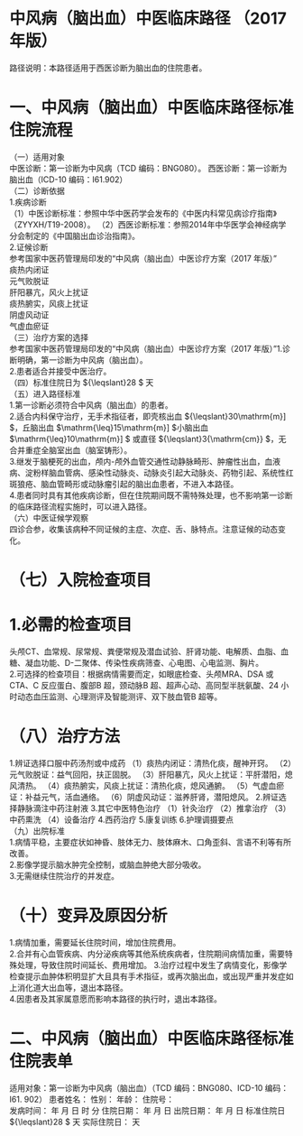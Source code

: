 # 中风病（脑出血）中医临床路径 （2017 年版）  
路径说明：本路径适用于西医诊断为脑出血的住院患者。  
# 一、中风病（脑出血）中医临床路径标准住院流程  
（一）适用对象  
中医诊断：第一诊断为中风病（TCD 编码：BNG080）。 西医诊断：第一诊断为脑出血（ICD-10 编码：I61.902）  
（二）诊断依据  
1.疾病诊断  
（1）中医诊断标准：参照中华中医药学会发布的《中医内科常见病诊疗指南》（ZYYXH/T19-2008）。 （2）西医诊断标准：参照2014年中华医学会神经病学分会制定的《中国脑出血诊治指南》。  
2.证候诊断  
参考国家中医药管理局印发的“中风病（脑出血）中医诊疗方案（2017 年版）”  
痰热内闭证  
元气败脱证  
肝阳暴亢，风火上扰证  
痰热腑实，风痰上扰证  
阴虚风动证  
气虚血瘀证  
（三）治疗方案的选择  
参考国家中医药管理局印发的“中风病（脑出血）中医诊疗方案（2017 年版）”1.诊断明确，第一诊断为中风病（脑出血）。  
2.患者适合并接受中医治疗。  
（四）标准住院日为 ${\leqslant}28 $ 天  
（五）进入路径标准  
1.第一诊断必须符合中风病（脑出血）的患者。  
2.适合内科保守治疗，无手术指征者，即壳核出血 ${\leqslant}30\mathrm{m}] $，丘脑出血 $\mathrm{\leq}15\mathrm{m}] $小脑出血 $\mathrm{\leq}10\mathrm{m}] $ 或直径 ${\leqslant}3{\mathrm{cm}} $，无合并重症全脑室出血（脑室铸形）。  
3.继发于脑梗死的出血，颅内-颅外血管交通性动静脉畸形、肿瘤性出血，血液病、淀粉样脑血管病、感染性动脉炎、动脉炎引起大动脉炎、药物引起、系统性红斑狼疮、脑血管畸形或动脉瘤引起的脑出血患者，不进入本路径。  
4.患者同时具有其他疾病诊断，但在住院期间既不需特殊处理，也不影响第一诊断的临床路径流程实施时，可以进入路径。  
（六）中医证候学观察  
四诊合参，收集该病种不同证候的主症、次症、舌、脉特点。注意证候的动态变化。  
# （七）入院检查项目  
# 1.必需的检查项目  
头颅CT、血常规、尿常规、粪便常规及潜血试验、肝肾功能、电解质、血脂、血糖、凝血功能、D-二聚体、传染性疾病筛查、心电图、心电监测、胸片。  
2.可选择的检查项目：根据病情需要而定，如眼底检查、头颅MRA、DSA 或CTA、C 反应蛋白、腹部B 超，颈动脉B 超、超声心动、高同型半胱氨酸、24 小时动态血压监测、心理测评及智能测评、双下肢血管B 超等。  
# （八）治疗方法  
1.辨证选择口服中药汤剂或中成药  （1）痰热内闭证：清热化痰，醒神开窍。 （2）元气败脱证：益气回阳，扶正固脱。  （3）肝阳暴亢，风火上扰证：平肝潜阳，熄风清热。 （4）痰热腑实，风痰上扰证：清热化痰，熄风通腑。 （5）气虚血瘀证：补益元气，活血通络。  （6）阴虚风动证：滋养肝肾，潜阳熄风。 2.辨证选择静脉滴注中药注射液  3.其它中医特色治疗 （1）针灸治疗 （2）推拿治疗 （3）中药熏洗 （4）设备治疗 4.西药治疗  5.康复训练  6.护理调摄要点  
（九）出院标准  
1.病情平稳，主要症状如神昏、肢体无力、肢体麻木、口角歪斜、言语不利等有所改善。  
2.影像学提示脑水肿完全控制，或脑血肿绝大部分吸收。  
3.无需继续住院治疗的并发症。  
# （十）变异及原因分析  
1.病情加重，需要延长住院时间，增加住院费用。  
2.合并有心血管疾病、内分泌疾病等其他系统疾病者，住院期间病情加重，需要特殊处理，导致住院时间延长、费用增加。 3.治疗过程中发生了病情变化，影像学检查提示血肿体积明显扩大且具有手术指征，或再次脑出血，或出现严重并发症如上消化道大出血等，退出本路径。  
4.因患者及其家属意愿而影响本路径的执行时，退出本路径。  
# 二、中风病（脑出血）中医临床路径标准住院表单  
适用对象：第一诊断为中风病（脑出血）（TCD 编码：BNG080、ICD-10 编码：I61. 902）   患者姓名：          性别：    年龄：    住院号：  
发病时间：   年  月  日  时  分  住院日期：   年  月  日 出院日期：   年  月   日 标准住院日 ${\leqslant}28 $ 天                实际住院日：    天  
